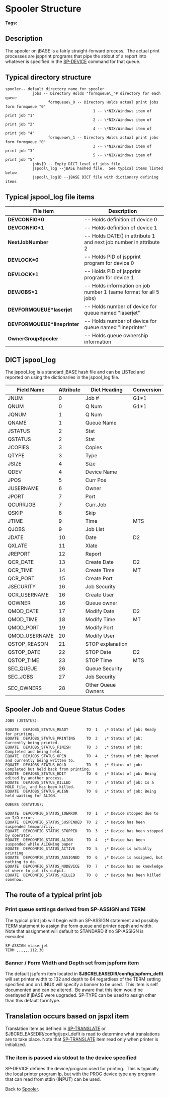 # Spooler Structure

<PageHeader />

**Tags:**
<badge text='spooler' vertical='middle' />

## Description

The spooler on jBASE is a fairly straight-forward process.  The actual print processes are jspprint programs that pipe the stdout of a report into whatever is specified in the [SP-DEVICE](./../sp-device) command for that queue.

## Typical directory structure

```
spooler-- default directory name for spooler  
            jobs -- Directory Holds "formqueue\_"# directory for each queue  
                   formqueue\_0 -- Directory Holds actual print jobs form formqueue "0"  
                                       1 -- \*NIX/Windows item of print job "1"  
                                       2 -- \*NIX/Windows item of print job "2"  
                                       4 -- \*NIX/Windows item of print job "4"  
                   formqueue\_1 -- Directory Holds actual print jobs form formqueue "0"  
                                       3 -- \*NIX/Windows item of print job "3"  
                                       5 -- \*NIX/Windows item of print job "5"  
            jobs]D -- Empty DICT level of jobs file  
            jspool\_log --jBASE hashed file.  See typical items listed below  
            jspool\_log]D --jBASE DICT file with dictionary defining items  
```

## Typical jspool\_log file items

| File item | Description |
| --- | --- |
| **DEVCONFIG\*0** | -- Holds definition of device 0 |
| **DEVCONFIG\*1** | -- Holds definition of device 1 |
| **NextJobNumber** | -- Holds DATE() in attribute 1 and next job number in attribute 2 |
| **DEVLOCK\*0** | -- Holds PID of jspprint program for device 0 |
| **DEVLOCK\*1** | -- Holds PID of jspprint program for device 1 |
| **DEVJOBS\*1** | -- Holds information on job number 1 (same format for all 5 jobs) |
| **DEVFORMQUEUE\*laserjet** | -- Holds number of device for queue named "laserjet" |
| **DEVFORMQUEUE\*lineprinter** | -- Holds number of device for queue named "lineprinter" |
| **OwnerGroupSpooler** | -- Holds queue ownership information |

## DICT jspool\_log

The jspool\_log is a standard jBASE hash file and can be LISTed and reported on using the dictionaries in the jspool\_log file.

| Field Name | Attribute | Dict Heading | Conversion |
| --- | --- | --- | --- |
| JNUM | 0 | Job # | G1\*1 |
| QNUM | 0 | Q Num | G1\*1 |
| JQNUM | 1 | Q Num |   |
| QNAME | 1 | Queue Name |   |
| JSTATUS | 2 | Stat |   |
| QSTATUS | 2 | Stat |   |
| JCOPIES | 3 | Copies |   |
| QTYPE | 3 | Type |   |
| JSIZE | 4 | Size |   |
| QDEV | 4 | Device Name |   |
| JPOS | 5 | Curr Pos |   |
| JUSERNAME | 6 | Owner |   |
| JPORT | 7 | Port |   |
| QCURRJOB | 7 | Curr.Job |   |
| QSKIP | 8 | Skip |   |
| JTIME | 9 | Time | MTS |
| QJOBS | 9 | Job List |   |
| JDATE | 10 | Date | D2 |
| QXLATE | 11 | Xlate |   |
| JREPORT | 12 | Report |   |
| QCR\_DATE | 13 | Create Date | D2 |
| QCR\_TIME | 14 | Create Time | MT |
| QCR\_PORT | 15 | Create Port |   |
| JSECURITY | 16 | Job Security |   |
| QCR\_USERNAME | 16 | Create User |   |
| QOWNER | 16 | Queue owner |   |
| QMOD\_DATE | 17 | Modify Date | D2 |
| QMOD\_TIME | 18 | Modify Time | MT |
| QMOD\_PORT | 19 | Modify Port |   |
| QMOD\_USERNAME | 20 | Modify User |   |
| QSTOP\_REASON | 21 | STOP explanation |   |
| QSTOP\_DATE | 22 | STOP Date | D2 |
| QSTOP\_TIME | 23 | STOP Time | MTS |
| SEC\_QUEUE | 26 | Queue Security |   |
| SEC\_JOBS | 27 | Job Security |   |
| SEC\_OWNERS | 28 | Other Queue Owners |   |

## Spooler Job and Queue Status Codes

```
JOBS (JSTATUS):

EQUATE  DEVJOBS_STATUS_READY        TO  1   ;* Status of job: Ready for printing.
EQUATE  DEVJOBS_STATUS_PRINTING     TO  2   ;* Status of job: Currently being printed.
EQUATE  DEVJOBS_STATUS_FINISH       TO  3   ;* Status of job: Completed and being held.
EQUATE  DEVJOBS_STATUS_OPEN         TO  4   ;* Status of job: Opened and currently being written to.
EQUATE  DEVJOBS_STATUS_HOLD         TO  5   ;* Status of job: Completed but held back from printing.
EQUATE  DEVJOBS_STATUS_EDIT         TO  6   ;* Status of job: Being edited by another process.
EQUATE  DEVJOBS_STATUS_KILLED       TO  7   ;* Status of job: Is a HOLD file, and has been killed.
EQUATE  DEVJOBS_STATUS_ALIGN        TO  8   ;* Status of job: Being held waiting for ALIGN.

QUEUES (QSTATUS):

EQUATE  DEVCONFIG_STATUS_IOERROR    TO  1   ;* Device stopped due to an I/O error.
EQUATE  DEVCONFIG_STATUS_SUSPENDED  TO  2   ;* Device has been suspended temporarily.
EQUATE  DEVCONFIG_STATUS_STOPPED    TO  3   ;* Device has been stopped by operator.
EQUATE  DEVCONFIG_STATUS_ALIGN      TO  4   ;* Device has been suspended while ALIGNing paper
EQUATE  DEVCONFIG_STATUS_ACTIVE     TO  5   ;* Device is actually printing
EQUATE  DEVCONFIG_STATUS_ASSIGNED   TO  6   ;* Device is assigned, but nothing to do.
EQUATE  DEVCONFIG_STATUS_NODEVICE   TO  7   ;* Device has no knowledge of where to put its output.
EQUATE  DEVCONFIG_STATUS_KILLED     TO  8   ;* Device has been killed somehow.
```

## The route of a typical print job

### Print queue settings derived from SP-ASSIGN and TERM

The typical print job will begin with an SP-ASSIGN statement and possibly TERM statement to assign the form queue and printer depth and width. Note that assignment will default to STANDARD if no SP-ASSIGN is executed.

```
SP-ASSIGN =laserjet
TERM ,,,,,,112,30
```

### Banner / Form Width and Depth set from jspform item

The default jspform item located in **$JBCRELEASEDIR/config/jspform\_deflt** will set printer width to 132 and depth to 64 regardless of the TERM setting specified and on LINUX will specify a banner to be used.  This item is self documented and can be altered.  Be aware that this item would be overlayed if jBASE were upgraded. SP-TYPE can be used to assign other than this default formtype.

## Translation occurs based on jspxl item

Translation item as defined in [SP-TRANSLATE](./../sp-translate) or $JBCRELEASEDIR/config/jspxl\_deflt is read to determine what translations are to take place. Note that [SP-TRANSLATE](./../sp-translate) item read only when printer is initialized.

### The item is passed via stdout to the device specified

SP-DEVICE defines the device/program used for printing.  This is typically the local printer program lp, but with the PROG device type any program that can read from stdin (INPUT) can be used.

Back to [Spooler](./../jbase-spooler).

<PageFooter />
